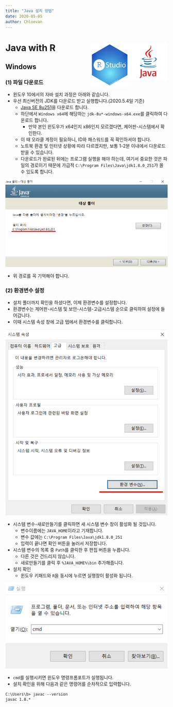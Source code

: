```yaml
---
title: "Java 설치 방법"
date: 2020-05-05
author: Chloevan
---
```


# Java with R <img src="image/java_logo.png" width="120" align="right" /><img src="image/RStudio.svg" width="120" align="right" />

## Windows 
### (1) 파일 다운로드
- 윈도우 10에서의 자바 설치 과정은 아래와 같습니다. 
- 우선 최신버전의 JDK를 다운로드 받고 실행합니다.(2020.5.4일 기준)
  + [Java SE 8u251](https://www.oracle.com/java/technologies/javase/javase-jdk8-downloads.html)을 다운로드 합니다. 
  + 하단에서 `Windows x64`에 해당하는 `jdk-8u*-windows-x64.exe`를 클릭하여 다운로드 합니다. 
    - 만약 본인 윈도우가 x64인지 x86인지 모르겠다면, 제어판-시스템에서 확인한다. 
  + 이 때 오라클 계정이 필요하니, ID와 패스워드를 꼭 확인하셔야 합니다. 
  + 노트북 환경 및 인터넷 상황에 따라 다르겠지만, 보통 1-2분 이내에서 다운로드 받을 수 있습니다. 
  + 다운로드가 완료된 뒤에는 프로그램 실행을 해야 하는데, 여기서 중요한 것은 파일의 경로이기 때문에 가급적 `C:\Program Files\Java\jdk1.8.0_251`가 올 수 있도록 합니다. 

![](image/01_javapath.png)

- 위 경로를 꼭 기억해야 합니다. 

### (2) 환경변수 설정
- 설치 폴더까지 확인을 하셨다면, 이제 환경변수를 설정합니다. 
- 환경변수는 제어판-시스템 및 보안-시스템-고급시스템 순으로 클릭하여 설정에 들어갑니다. 
- 이때 시스템 속성 창에 고급 탭에서 환경변수를 클릭합니다. 

![](image/02_system.png)

- 시스템 변수-새로만들기를 클릭하면 새 시스템 변수 창이 활성화 될 것입니다. 
  + 변수이름에는 `JAVA_HOME`이라고 기재합니다. 
  + 변수 값에는 `C:\Program Files\Java\jdk1.8.0_251`
  + 입력이 끝나면 확인 버튼을 눌러서 저장합니다. 
- 시스템 변수의 목록 중 `Path`를 클릭한 후 편집 버튼을 누릅니다.
  + 다른 것은 건드리지 않습니다. 
  + 새로만들기를 클릭 후 `%JAVA_HOME%\bin` 추가해줍니다.
- 설치 확인
  + 윈도우 키패드와 `R`을 동시에 누르면 실행창이 활성화 됩니다. 
  
![](image/03_cmd.png)
  
  + `cmd`를 실행시키면 윈도우 명령프롬포트가 실행됩니다. 
  + 설치 확인을 위해 다음과 같은 명령어를 순차적으로 입력합니다. 
```
C:\Users\b> javac --version
javac 1.8.*
```

  
